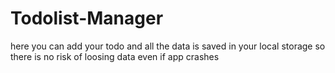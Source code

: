 # Todolist-Manager
here you can add your todo and all the data is saved in your local storage so there is no risk of loosing data even if app crashes

